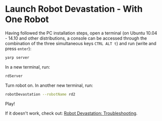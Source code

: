 # Launch Robot Devastation - With One Robot

Having followed the PC installation steps, open a terminal (on Ubuntu 10.04 - 14.10 and other distributions, a console can be accessed through the combination of the three simultaneous keys `CTRL ALT t`) and run (write and press `enter`):

```bash
yarp server
```

In a new terminal, run:

```bash
rdServer
```

Turn robot on. In another new terminal, run:

```bash
robotDevastation --robotName rd2
```

Play!

If it doesn't work, check out: [Robot Devastation: Troubleshooting](http://asrob.uc3m.es/index.php/Robot_Devastation:_Troubleshooting).

